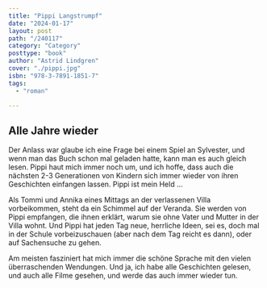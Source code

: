 ```yaml
---
title: "Pippi Langstrumpf"
date: "2024-01-17"
layout: post
path: "/240117"
category: "Category"
posttype: "book"
author: "Astrid Lindgren"
cover: "./pippi.jpg"
isbn: "978-3-7891-1851-7"
tags:
  - "roman"

---
```

## Alle Jahre wieder

Der Anlass war glaube ich eine Frage bei einem Spiel an Sylvester, und wenn man das Buch schon mal geladen hatte, kann man es auch gleich lesen. Pippi haut mich immer noch um, und ich hoffe, dass auch die nächsten 2-3 Generationen von Kindern sich immer wieder von ihren Geschichten einfangen lassen. Pippi ist mein Held ...

Als Tommi und Annika eines Mittags an der verlassenen Villa vorbeikommen, steht da ein Schimmel auf der Veranda. Sie werden von Pippi empfangen, die ihnen erklärt, warum sie ohne Vater und Mutter in der Villa wohnt. Und Pippi hat jeden Tag neue, herrliche Ideen, sei es, doch mal in der Schule vorbeizuschauen (aber nach dem Tag reicht es dann), oder auf Sachensuche zu gehen. 

Am meisten fasziniert hat mich immer die schöne Sprache mit den vielen überraschenden Wendungen. Und ja, ich habe alle Geschichten gelesen, und auch alle Filme gesehen, und werde das auch immer wieder tun.  